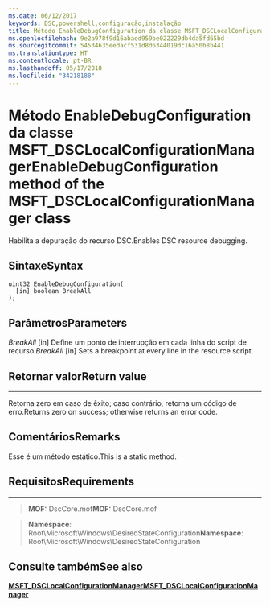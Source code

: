 ```yaml
---
ms.date: 06/12/2017
keywords: DSC,powershell,configuração,instalação
title: Método EnableDebugConfiguration da classe MSFT_DSCLocalConfigurationManager
ms.openlocfilehash: 9e2a978f9d16abaed959be022229db4da5fd65bd
ms.sourcegitcommit: 54534635eedacf531d8d6344019dc16a50b8b441
ms.translationtype: HT
ms.contentlocale: pt-BR
ms.lasthandoff: 05/17/2018
ms.locfileid: "34218188"
---
```

# <a name="enabledebugconfiguration-method-of-the-msftdsclocalconfigurationmanager-class"></a><span data-ttu-id="98e29-103">Método EnableDebugConfiguration da classe MSFT_DSCLocalConfigurationManager</span><span class="sxs-lookup"><span data-stu-id="98e29-103">EnableDebugConfiguration method of the MSFT_DSCLocalConfigurationManager class</span></span>

<span data-ttu-id="98e29-104">Habilita a depuração do recurso DSC.</span><span class="sxs-lookup"><span data-stu-id="98e29-104">Enables DSC resource debugging.</span></span>

<a name="syntax"></a><span data-ttu-id="98e29-105">Sintaxe</span><span class="sxs-lookup"><span data-stu-id="98e29-105">Syntax</span></span>
------

```mof
uint32 EnableDebugConfiguration(
  [in] boolean BreakAll
);
```

<a name="parameters"></a><span data-ttu-id="98e29-106">Parâmetros</span><span class="sxs-lookup"><span data-stu-id="98e29-106">Parameters</span></span>
----------

<span data-ttu-id="98e29-107">*BreakAll* \[in\] Define um ponto de interrupção em cada linha do script de recurso.</span><span class="sxs-lookup"><span data-stu-id="98e29-107">*BreakAll* \[in\] Sets a breakpoint at every line in the resource script.</span></span>

## <a name="return-value"></a><span data-ttu-id="98e29-108">Retornar valor</span><span class="sxs-lookup"><span data-stu-id="98e29-108">Return value</span></span>
------------

<span data-ttu-id="98e29-109">Retorna zero em caso de êxito; caso contrário, retorna um código de erro.</span><span class="sxs-lookup"><span data-stu-id="98e29-109">Returns zero on success; otherwise returns an error code.</span></span>

## <a name="remarks"></a><span data-ttu-id="98e29-110">Comentários</span><span class="sxs-lookup"><span data-stu-id="98e29-110">Remarks</span></span>

<span data-ttu-id="98e29-111">Esse é um método estático.</span><span class="sxs-lookup"><span data-stu-id="98e29-111">This is a static method.</span></span>

## <a name="requirements"></a><span data-ttu-id="98e29-112">Requisitos</span><span class="sxs-lookup"><span data-stu-id="98e29-112">Requirements</span></span>
------------
><span data-ttu-id="98e29-113">**MOF:** DscCore.mof</span><span class="sxs-lookup"><span data-stu-id="98e29-113">**MOF:** DscCore.mof</span></span>

><span data-ttu-id="98e29-114">**Namespace**: Root\Microsoft\Windows\DesiredStateConfiguration</span><span class="sxs-lookup"><span data-stu-id="98e29-114">**Namespace**: Root\Microsoft\Windows\DesiredStateConfiguration</span></span>


## <a name="see-also"></a><span data-ttu-id="98e29-115">Consulte também</span><span class="sxs-lookup"><span data-stu-id="98e29-115">See also</span></span>


[<span data-ttu-id="98e29-116">**MSFT_DSCLocalConfigurationManager**</span><span class="sxs-lookup"><span data-stu-id="98e29-116">**MSFT_DSCLocalConfigurationManager**</span></span>](msft-dsclocalconfigurationmanager.md)